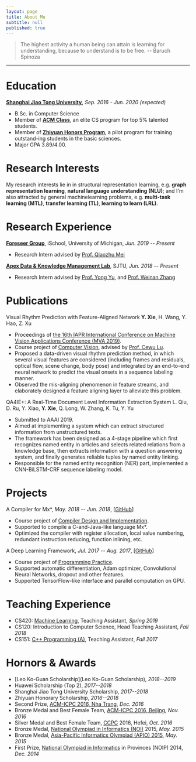 ```yaml
---
layout: page
title: About Me
subtitle: null
published: true
---
```

> The highest activity a human being can attain is learning for understanding, because to understand is to be free. -- Baruch Spinoza

----------------------------

# Education

[**Shanghai Jiao Tong University**](https://www.sjtu.edu.cn/), *Sep. 2016 - Jun. 2020 (expected)*

- B.Sc.  in Computer Science
- Member of [**ACM Class**](https://acm.sjtu.edu.cn/), an elite CS program for top 5% talented students.
- Member of [**Zhiyuan Honors Program**](https://zhiyuan.sjtu.edu.cn/), a pilot program for training outstand-ing students in the basic sciences.
- Major GPA 3.89/4.00.

# Research Interests

My research interests lie in in structural representation learning, e.g. **graph representation learning**, **natural language understanding (NLU)**; and I'm also attracted by general machinelearning problems,  e.g. **multi-task learning (MTL)**, **transfer learning (TL)**, **learning to learn (LRL)**.

# Research Experience

[**Foreseer Group**](http://foreseer.si.umich.edu/), iSchool, University of Michigan, *Jun. 2019 -- Present*

- Research Intern advised by [Prof. Qiaozhu Mei](http://www-personal.umich.edu/~qmei/)

[**Apex Data & Knowledge Management Lab**](http://apex.sjtu.edu.cn), SJTU, *Jun. 2018 -- Present*

- Research Intern advised by [Prof. Yong Yu](http://apex.sjtu.edu.cn/members/yyu), and [Prof. Weinan Zhang](http://wnzhang.net/)

# Publications

Visual Rhythm Prediction with Feature-Aligned Network
**Y. Xie**, H. Wang, Y. Hao, Z. Xu
- Proceedings of [the 16th IAPR International Conference on Machine Vision Applications Conference (MVA 2019)](http://www.mva-org.jp/Proceedings/2019/).
- Course project of [Computer Vision](http://www.mvig.org/teaching/index.html), advised by [Prof. Cewu Lu](https://www.mvig.org/index.html).
- Proposed a data-driven visual rhythm prediction method, in which several visual features are considered (including frames and residuals, optical flow, scene change, body pose) and integrated by an end-to-end neural network to predict the visual onsets in a sequence labeling manner.
- Observed the mis-aligning phenomenon in feature streams, and elaborately designed a feature aligning layer to alleviate this problem.

QA4IE+: A Real-Time Document Level Information Extraction System
L. Qiu, D. Ru, Y. Xiao, **Y. Xie**, Q. Long, W. Zhang, K. Tu, Y. Yu
- Submitted to AAAI 2019.
- Aimed at implementing a system which can extract structured information from unstructured texts.
- The framework has been designed as a 4-stage pipeline which first recognizes named entity in articles and selects related relations from a knowledge base, then extracts information with a question answering system, and finally generates reliable tuples by named entity linking.
- Responsible for the named entity recognition (NER) part, implemented a CNN-BiLSTM-CRF sequence labeling model.

# Projects

A Compiler for Mx\*, *May. 2018 -- Jun. 2018*, \[[GitHub](https://github.com/yutxie/compiler-lite)\]
- Course project of [Compiler Design and Implementation](https://acm.sjtu.edu.cn/wiki/Compiler_2018). 
- Supported to compile a C-and-Java-like language Mx*.
- Optimized the compiler with register allocation, local value numbering, redundant instruction reducing, function inlining, etc.

A Deep Learning Framework, *Jul. 2017 -- Aug. 2017*, \[[GitHub](https://github.com/yutxie/dl-system-test)\]
- Course project of [Programming Practice](https://acm.sjtu.edu.cn/wiki/PPCA_2017).
- Supported automatic differentiation, Adam optimizer, Convolutional Neural Networks, dropout and other features.
- Supported TensorFlow-like interface and parallel computation on GPU.

# Teaching Experience

- CS420: [Machine Learning](http://wnzhang.net/teaching/cs420/index.html), Teaching Assistant, *Spring 2019*
- CS120: Introduction to Computer Science, Head Teaching Assistant, *Fall 2018*
- CS151: [C++ Programming (A)](https://acm.sjtu.edu.cn/wiki/Programming_2017), Teaching Assistant, *Fall 2017*

# Hornors & Awards

- [Leo Ko-Guan Scholarship](Leo Ko-Guan Scholarship), *2018--2019*
- Huawei Scholarship (Top 2), *2017--2018*
- Shanghai Jiao Tong University Scholarship, *2017--2018*
- Zhiyuan Honorary Scholarship, *2016--2018*
- Second Prize, [ACM-ICPC 2016, Nha Trang](https://icpc.baylor.edu/regionals/finder/nha-trang-2016), *Dec. 2016*
- Bronze Medal and Best Female Team, [ACM-ICPC 2016, Beijing](http://acm.pku.edu.cn/icpc_pku2016/), *Nov. 2016*
- Silver Medal and Best Female Team, [CCPC](http://ccpc.io/) 2016, Hefei, *Oct. 2016*
- Bronze Medal, [National Olympiad in Informatics (NOI)](http://www.noi.cn/) 2015, *May. 2015*
- Bronze Medal, [Asia-Pacific Informatics Olympiad (APIO) 2015](http://apio2015.org/), *May. 2015*
- First Prize, [National Olympiad in Informatics](http://www.noi.cn/) in Provinces (NOIP) 2014, *Dec. 2014*

